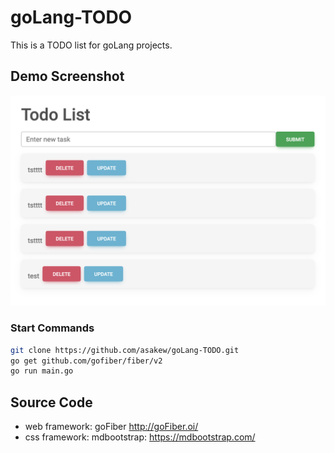 # goLang-TODO
This is a TODO list for goLang projects.

## Demo Screenshot
![github](/public/img/screenshot.png)

### Start Commands
```bash
git clone https://github.com/asakew/goLang-TODO.git
go get github.com/gofiber/fiber/v2
go run main.go
```

## Source Code
- web framework: goFiber http://goFiber.oi/
- css framework: mdbootstrap: https://mdbootstrap.com/


